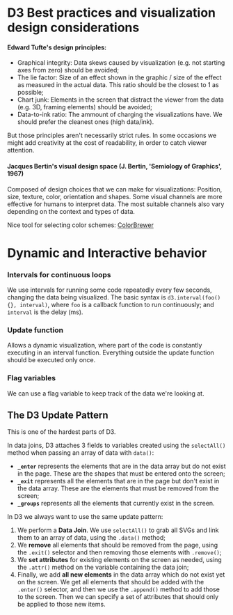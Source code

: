 # D3 Best practices and visualization design considerations

#### Edward Tufte's design principles:
* Graphical integrity: Data skews caused by visualization (e.g. not starting axes from zero) should be avoided;
* The lie factor: Size of an effect shown in the graphic / size of the effect as measured in the actual data. This ratio should be the closest to 1 as possible;
* Chart junk: Elements in the screen that distract the viewer from the data (e.g. 3D, framing elements) should be avoided;
* Data-to-ink ratio: The ammount of charging the visualizations have. We should prefer the cleanest ones (high data/ink).

But those principles aren't necessarily strict rules. In some occasions we might add creativity at the cost of readability, in order to catch viewer attention.


#### Jacques Bertin's visual design space (J. Bertin, 'Semiology of Graphics', 1967)
Composed of design choices that we can make for visualizations: Position, size, texture, color, orientation and shapes.
Some visual channels are more effective for humans to interpret data. The most suitable channels also vary depending on the context and types of data.

Nice tool for selecting color schemes: [ColorBrewer](http://colorbrewer2.org)


# Dynamic and Interactive behavior

### Intervals for continuous loops 
We use intervals for running some code repeatedly every few seconds, changing the data being visualized.
The basic syntax is `d3.interval(foo(){}, interval)`, where `foo` is a callback function to run continuously; and `interval` is the delay (ms).

### Update function
Allows a dynamic visualization, where part of the code is constantly executing in an interval function. Everything outside the update function should be executed only once.


### Flag variables
We can use a flag variable to keep track of the data we're looking at.

The D3 Update Pattern
---------------------
This is one of the hardest parts of D3.

In data joins, D3 attaches 3 fields to variables created using the `selectAll()` method when passing an array of data with `data()`:
* **`_enter`** represents the elements that are in the data array but do not exist in the page. These are the shapes that must be entered onto the screen;
* **`_exit`** represents all the elements that are in the page but don't exist in the data array. These are the elements that must be removed from the screen;
* **`_groups`** represents all the elements that currently exist in the screen.

In D3 we always want to use the same update pattern:

1. We perform a **Data Join**. We use `selectAll()` to grab all SVGs and link them to an array of data, using the `.data()` method;
2. We **remove** all elements that should be removed from the page, using the `.exit()` selector and then removing those elements with `.remove()`;
3. We **set attributes** for existing elements on the screen as needed, using the `.attr()` method on the variable containing the data join;
4. Finally, we add **all new elements** in the data array which do not exist yet on the screen. We get all elements that should be added with the `.enter()` selector, and then we use the `.append()` method to add those to the screen. Then we can specify a set of attributes that should only be applied to those new items.




